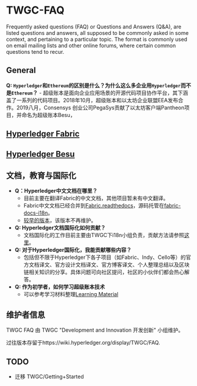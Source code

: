 # TWGC-FAQ
Frequently asked questions (FAQ) or Questions and Answers (Q&A), are listed questions and answers, all supposed to be commonly asked in some context, and pertaining to a particular topic. The format is commonly used on email mailing lists and other online forums, where certain common questions tend to recur.



## General
**Q: `Hyperledger`和`Ethereum`的区别是什么？为什么这么多企业用`Hyperledger`而不是`Ethereum`？**
    - 超级账本是面向企业应用场景的开源代码项目协作平台，其下涵盖了一系列的代码项目。2018年10月，超级账本和以太坊企业联盟EEA发布合作。2019八月，Consensys 创业公司PegaSys贡献了以太坊客户端Pantheon项目，并命名为超级账本Besu，

## [Hyperledger Fabric](fabric/README.md) 

## [Hyperledger Besu](besu/README.md)

## 文档，教育与国际化 
- **Q：Hyperledger中文文档在哪里？**
    - 目前主要在翻译Fabric的中文文档，其他项目暂未有中文翻译。
    - Fabric中文文档已经合并到[Fabric.readthedocs](https://hyperledger-fabric.readthedocs.io/zh_CN/release-2.2/)，源码托管在[fabric-docs-i18n](https://github.com/hyperledger/fabric-docs-i18n)。
    - [较早的版本](https://hyperledgercn.github.io/hyperledgerDocs/)，该版本不再维护。
- **Q: Hyperledger文档国际化如何贡献？**
    - 文档国际化的工作目前主要由TWGC下i18n小组负责，贡献方法请参照[这里](https://wiki.hyperledger.org/display/TWGC/Getting+Started)。
- **Q: 对于Hyperledger国际化，我能贡献哪些内容？**
    - 包括但不限于Hyperledger下各子项目（如Fabric、Indy、Cello等）的官方文档译文、官方设计文档译文、官方博客译文、个人整理总结以及区块链相关知识的分享。具体问题可向社区提问，社区的小伙伴们都会热心解答。
- **Q: 作为初学者，如何学习超级账本技术**
    - 可以参考学习材料整理[Learning Material](https://github.com/Hyperledger-TWGC/Learning-Material)
    
## 维护者信息
TWGC FAQ 由 TWGC "Development and Innovation 开发创新" 小组维护。

过往版本存留于https://wiki.hyperledger.org/display/TWGC/FAQ.
## TODO 
- 迁移 TWGC/Getting+Started

